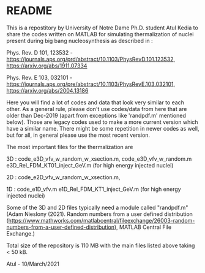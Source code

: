# README #

This is a repostitory by University of Notre Dame Ph.D. student Atul Kedia to share the codes written on
MATLAB for simulating thermalization of nuclei present during big bang nucleosynthesis as described in :

Phys. Rev. D 101, 123532 - https://journals.aps.org/prd/abstract/10.1103/PhysRevD.101.123532, https://arxiv.org/abs/1911.07334

Phys. Rev. E 103, 032101 - https://journals.aps.org/pre/abstract/10.1103/PhysRevE.103.032101, https://arxiv.org/abs/2004.13186

Here you will find a lot of codes and data that look very similar to each other. As a general rule, please don't
use codes/data from here that are older than Dec-2019 (apart from exceptions like 'randpdf.m' mentioned below).
Those are legacy codes used to make a more current version which have a similar name. There might be some
repetition in newer codes as well, but for all, in general please use the most recent version.

The most important files for the thermalization are 

3D : code_e3D_vfv_w_random_w_xsection.m, code_e3D_vfv_w_random.m
     e3D_Rel_FDM_KT01_inject_GeV.m (for high energy injected nuclei)

2D : code_e2D_vfv_w_random_w_xsection.m, 

1D : code_e1D_vfv.m
     e1D_Rel_FDM_KT1_inject_GeV.m (for high energy injected nuclei)

Some of the 3D and 2D files typically need a module called "randpdf.m"
(Adam Nieslony (2021). Random numbers from a user defined distribution (https://www.mathworks.com/matlabcentral/fileexchange/26003-random-numbers-from-a-user-defined-distribution), MATLAB Central File Exchange.)

Total size of the repository is 110 MB with the main files listed above taking < 50 kB.

Atul - 10/March/2021